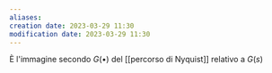 ```yaml
---
aliases: 
creation date: 2023-03-29 11:30
modification date: 2023-03-29 11:30
---
```

È l'immagine secondo $G(\bullet)$ del [[percorso di Nyquist]] relativo a $G(s)$



